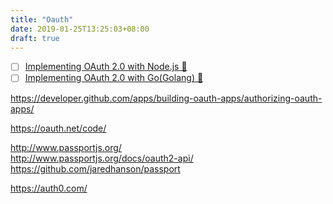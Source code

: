 ```yaml
---
title: "Oauth"
date: 2019-01-25T13:25:03+08:00
draft: true
---
```



- [ ] [Implementing OAuth 2.0 with Node.js 🔐](https://www.sohamkamani.com/blog/javascript/2018-06-24-oauth-with-node-js/)
- [ ] [Implementing OAuth 2.0 with Go(Golang) 🔐](https://www.sohamkamani.com/blog/golang/2018-06-24-oauth-with-golang/)

https://developer.github.com/apps/building-oauth-apps/authorizing-oauth-apps/

https://oauth.net/code/

http://www.passportjs.org/  
http://www.passportjs.org/docs/oauth2-api/  
https://github.com/jaredhanson/passport

https://auth0.com/
